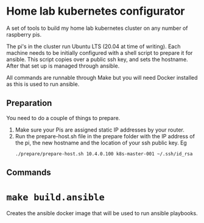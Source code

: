 # Home lab kubernetes configurator

A set of tools to build my home lab kubernetes cluster on any number of raspberry pis.

The pi's in the cluster run Ubuntu LTS (20.04 at time of writing). Each machine needs to be
initially configured with a shell script to prepare it for ansible. This script copies over a public
ssh key, and sets the hostname. After that set up is managed through ansible. 

All commands are runnable through Make but you will need Docker installed as this is used to run
ansible.

## Preparation

You need to do a couple of things to prepare.
1. Make sure your Pis are assigned static IP addresses by your router.
2. Run the prepare-host.sh file in the prepare folder with the IP address of the pi, the new
   hostname and the location of your ssh public key. Eg
   ```
   ./prepare/prepare-host.sh 10.4.0.100 k8s-master-001 ~/.ssh/id_rsa
   ```

## Commands

# `make build.ansible`

Creates the ansible docker image that will be used to run ansible playbooks.

